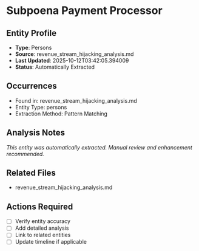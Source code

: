 # Subpoena Payment Processor

## Entity Profile
- **Type**: Persons
- **Source**: revenue_stream_hijacking_analysis.md
- **Last Updated**: 2025-10-12T03:42:05.394009
- **Status**: Automatically Extracted

## Occurrences
- Found in: revenue_stream_hijacking_analysis.md
- Entity Type: persons
- Extraction Method: Pattern Matching

## Analysis Notes
*This entity was automatically extracted. Manual review and enhancement recommended.*

## Related Files
- revenue_stream_hijacking_analysis.md

## Actions Required
- [ ] Verify entity accuracy
- [ ] Add detailed analysis
- [ ] Link to related entities
- [ ] Update timeline if applicable
